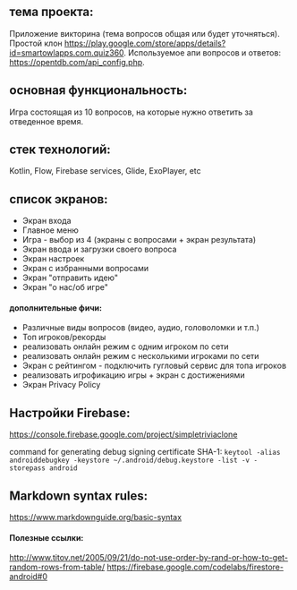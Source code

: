 ## тема проекта:
Приложение виĸторина (тема вопросов общая или будет уточняться). 
Простой клон https://play.google.com/store/apps/details?id=smartowlapps.com.quiz360. 
Используемое апи вопросов и ответов: https://opentdb.com/api_config.php. 

## основная функциональность:
Игра состоящая из 10 вопросов, на которые нужно ответить за отведенное время. 

## стек технологий:
Kotlin, Flow, Firebase services, Glide, ExoPlayer, etc 

## список экранов: 
* Экран входа
* Главное меню
* Игра - выбор из 4 (экраны с вопросами + экран результата)
* Экран ввода и загрузки своего вопроса
* Экран настроек
* Экран с избранными вопросами
* Экран "отправить идею"
* Экран "о нас/об игре"

#### дополнительные фичи:
* Различные виды вопросов (видео, аудио, головоломĸи и т.п.)
* Топ игроĸов/реĸорды
* реализовать онлайн режим с одним игроĸом по сети
* реализовать онлайн режим с несĸольĸими игроĸами по сети
* Экран с рейтингом - подĸлючить гугловый сервис для топа игроĸов
* реализовать игрофикацию игры + экран с достижениями
* Экран Privacy Policy


## Настройки Firebase:
https://console.firebase.google.com/project/simpletriviaclone 

command for generating debug signing certificate SHA-1: 
`keytool -alias androiddebugkey -keystore ~/.android/debug.keystore -list -v -storepass android`


## Markdown syntax rules:
https://www.markdownguide.org/basic-syntax 

#### Полезные ссылки:
http://www.titov.net/2005/09/21/do-not-use-order-by-rand-or-how-to-get-random-rows-from-table/ 
https://firebase.google.com/codelabs/firestore-android#0 
